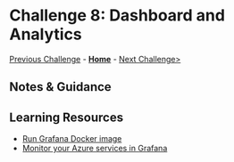 # Challenge 8: Dashboard and Analytics

[Previous Challenge](./07-Optional-Logs.md) - **[Home](../README.md)** - [Next Challenge>](./09-Workbooks.md)

## Notes & Guidance

## Learning Resources
* [Run Grafana Docker image](http://docs.grafana.org/installation/docker/)
* [Monitor your Azure services in Grafana](https://docs.microsoft.com/en-us/azure/azure-monitor/visualize/grafana-plugin)